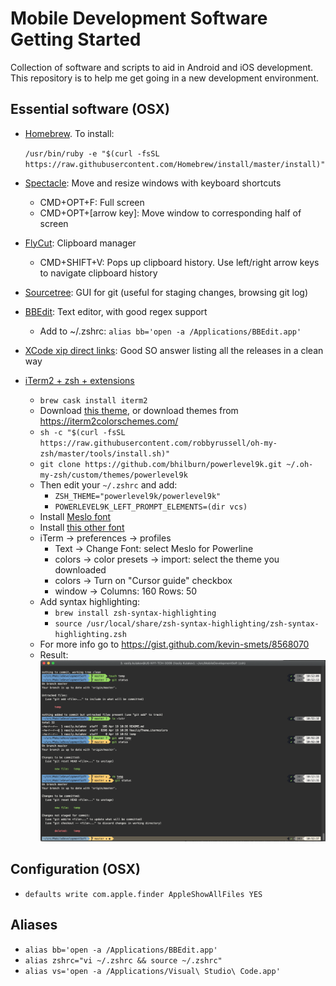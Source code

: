 # Mobile Development Software Getting Started
Collection of software and scripts to aid in Android and iOS development. This repository is to help me get going in a new development environment.

## Essential software (OSX)

* [Homebrew](https://brew.sh/). To install: 
  
  `/usr/bin/ruby -e "$(curl -fsSL https://raw.githubusercontent.com/Homebrew/install/master/install)"`
* [Spectacle](https://www.spectacleapp.com/): Move and resize windows with keyboard shortcuts
  * CMD+OPT+F: Full screen
  * CMD+OPT+[arrow key]: Move window to corresponding half of screen
* [FlyCut](https://github.com/TermiT/Flycut): Clipboard manager
  * CMD+SHIFT+V: Pops up clipboard history. Use left/right arrow keys to navigate clipboard history
* [Sourcetree](https://www.sourcetreeapp.com/): GUI for git (useful for staging changes, browsing git log)
* [BBEdit](https://www.barebones.com/products/bbedit/): Text editor, with good regex support
  * Add to ~/.zshrc: `alias bb='open -a /Applications/BBEdit.app'`
* [XCode xip direct links](https://stackoverflow.com/a/10335943): Good SO answer listing all the releases in a clean way
* [iTerm2 + zsh + extensions](https://gist.github.com/kevin-smets/8568070)
  * `brew cask install iterm2`
  * Download [this theme](https://github.com/ReallyVasiliy/MobileDevelopmentSoft/blob/master/VasiliyTheme.itermcolors), or download themes from https://iterm2colorschemes.com/ 
  * `sh -c "$(curl -fsSL https://raw.githubusercontent.com/robbyrussell/oh-my-zsh/master/tools/install.sh)"`
  * `git clone https://github.com/bhilburn/powerlevel9k.git ~/.oh-my-zsh/custom/themes/powerlevel9k`
  * Then edit your `~/.zshrc` and add:
    * `ZSH_THEME="powerlevel9k/powerlevel9k"`
    * `POWERLEVEL9K_LEFT_PROMPT_ELEMENTS=(dir vcs)`
  * Install [Meslo font](https://github.com/powerline/fonts/blob/master/Meslo%20Slashed/Meslo%20LG%20M%20Regular%20for%20Powerline.ttf)
  * Install [this other font](https://github.com/powerline/fonts/blob/master/SourceCodePro/Source%20Code%20Pro%20for%20Powerline.otf)
  * iTerm → preferences → profiles
    * Text → Change Font: select Meslo for Powerline
    * colors → color presets → import: select the theme you downloaded
    * colors → Turn on "Cursor guide" checkbox
    * window → Columns: 160 Rows: 50
  * Add syntax highlighting:
    * `brew install zsh-syntax-highlighting`
    * `source /usr/local/share/zsh-syntax-highlighting/zsh-syntax-highlighting.zsh`
  * For more info go to https://gist.github.com/kevin-smets/8568070
  * Result:
  ![Screenshot of terminal](https://raw.githubusercontent.com/ReallyVasiliy/MobileDevelopmentSoft/master/terminal_screenshot.png)
  
  
## Configuration (OSX)
* `defaults write com.apple.finder AppleShowAllFiles YES`

## Aliases
* `alias bb='open -a /Applications/BBEdit.app'`
* `alias zshrc="vi ~/.zshrc && source ~/.zshrc"`
* `alias vs='open -a /Applications/Visual\ Studio\ Code.app'`

